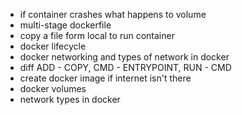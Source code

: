 - if container crashes what happens to volume
- multi-stage dockerfile
- copy a file form local to run container
- docker lifecycle
- docker networking and types of network in docker
- diff ADD - COPY, CMD - ENTRYPOINT, RUN - CMD
- create docker image if internet isn't there
- docker volumes
- network types in docker
